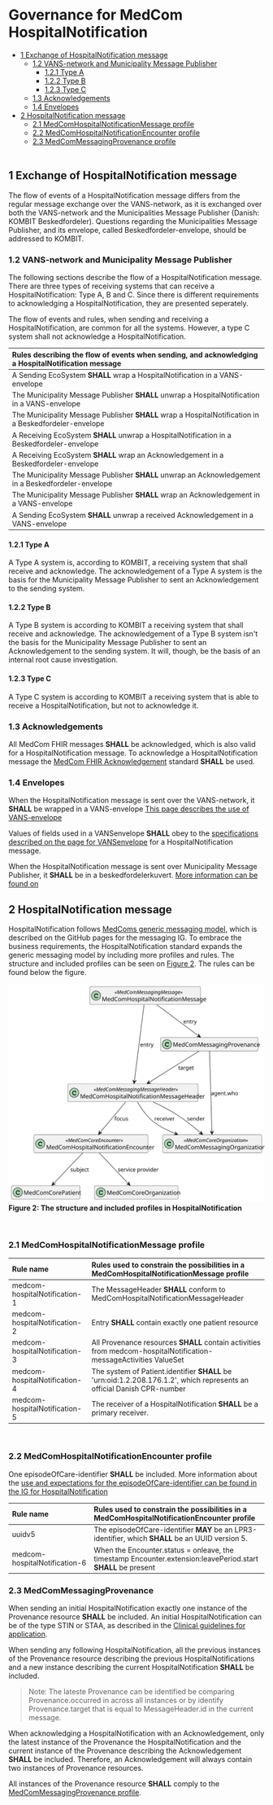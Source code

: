 # Governance for MedCom HospitalNotification

* [1 Exchange of HospitalNotification message](#1-exchange-of-hospitalnotification-message)
  * [1.2 VANS-network and Municipality Message Publisher](#12-vans-network-and-municipality-message-publisher)
    * [1.2.1 Type A](#121-type-a)
    * [1.2.2 Type B](#122-type-b)
    * [1.2.3 Type C](#123-type-c)
  * [1.3 Acknowledgements](#13-acknowledgements)
  * [1.4 Envelopes](#14-envelopes)
* [2 HospitalNotification message](#2-hospitalnotification-message)
  * [2.1 MedComHospitalNotificationMessage profile](#21-medcomhospitalnotificationmessage-profile)
  * [2.2 MedComHospitalNotificationEncounter profile](#22-medcomhospitalnotificationencounter-profile)
  * [2.3 MedComMessagingProvenance profile](#23-medcommessagingprovenance)
<br><br>

## 1 Exchange of HospitalNotification message 

The flow of events of a HospitalNotification message differs from the regular message exchange over the VANS-network, as it is exchanged over both the VANS-network and the Municipalities Message Publisher (Danish: KOMBIT Beskedfordeler). Questions regarding the Municipalities Message Publisher, and its envelope, called Beskedfordeler-envelope, should be addressed to KOMBIT. 


### 1.2 VANS-network and Municipality Message Publisher
The following sections describe the flow of a HospitalNotification message. There are three types of receiving systems that can receive a HospitalNotification: Type A, B and C. Since there is different requirements to acknowledging a HospitalNotification, they are presented seperately. 

The flow of events and rules, when sending and receiving a HospitalNotification, are common for all the systems. However, a type C system shall not acknowledge a HospitalNotification.

|Rules describing the flow of events when sending, and acknowledging a HospitalNotification message|
|:---|
|A Sending EcoSystem **SHALL** wrap a HospitalNotification in a VANS-envelope|
|The Municipality Message Publisher **SHALL** unwrap a HospitalNotification in a VANS-envelope|
|The Municipality Message Publisher **SHALL** wrap a HospitalNotification in a Beskedfordeler-envelope|
|A Receiving EcoSystem **SHALL** unwrap a HospitalNotification in a Beskedfordeler-envelope|
|A Receiving EcoSystem **SHALL** wrap an Acknowledgement in a Beskedfordeler-envelope|
|The Municipality Message Publisher **SHALL** unwrap an Acknowledgement in a Beskedfordeler-envelope|
|The Municipality Message Publisher **SHALL** wrap an Acknowledgement in a VANS-envelope|
|A Sending EcoSystem **SHALL** unwrap a received Acknowledgement in a VANS-envelope|


#### 1.2.1 Type A
A Type A system is, according to KOMBIT, a receiving system that shall receive and acknowledge. The acknowledgement of a Type A system is the basis for the Municipality Message Publisher to sent an Acknowledgement to the sending system. 

#### 1.2.2 Type B
A Type B system is according to KOMBIT a receiving system that shall receive and acknowledge. The acknowledgement of a Type B system isn't the basis for the Municipality Message Publisher to sent an Acknowledgement to the sending system. It will, though, be the basis of an internal root cause investigation.

#### 1.2.3 Type C
A Type C system is according to KOMBIT a receiving system that is able to receive a HospitalNotification, but not to acknowledge it.

### 1.3 Acknowledgements

All MedCom FHIR messages **SHALL** be acknowledged, which is also valid for a HospitalNotification message. To acknowledge a HospitalNotification message the [MedCom FHIR Acknowledgement](https://medcomdk.github.io/dk-medcom-acknowledgement/) standard **SHALL** be used.

### 1.4 Envelopes

When the HospitalNotification message is sent over the VANS-network, it **SHALL** be wrapped in a VANS-envelope [This page describes the use of VANS-envelope](/docs/assets/documents/030_Governance-for-Network-Layer.md)

Values of fields used in a VANSenvelope **SHALL** obey to the [specifications described on the page for VANSenvelope](https://medcomdk.github.io/MedCom-FHIR-Communication/assets/documents/FHIRMessages_NetworkEnvelopes_EN.html#32-hospitalnotification) for a HospitalNotification message.

When the HospitalNotification message is sent over Municipality Message Publisher, it **SHALL** be in a beskedfordelerkuvert. [More information can be found on](kombit.dk)

## 2 HospitalNotification message

HospitalNotification follows [MedComs generic messaging model](https://medcomdk.github.io/dk-medcom-messaging/assets/documents/Intro-Technical-Spec-ENG.html#21-medcommessagingmessage-bundle), which is described on the GitHub pages for the messaging IG. To embrace the business requirements, the HospitalNotification standard expands the generic messaging model by including more profiles and rules. The structure and included profiles can be seen on <a href="#Fig2">Figure 2</a>. The rules can be found below the figure. 

<figure style="margin-left: 0px; margin-right: 0px; width: 100%;">
<a href="../images/HospitalNotification.svg" target="_blank"> <img src="../images/HospitalNotification.svg" alt="The structure and included profiles in HospitalNotification" style="width:auto; margin-left:0px; margin-right:0px;" id="Fig2"></a>
<figcaption text-align="left"><b>Figure 2: The structure and included profiles in HospitalNotification</b></figcaption>
</figure>
<br>

### 2.1 MedComHospitalNotificationMessage profile

|Rule name|Rules used to constrain the possibilities in a MedComHospitalNotificationMessage profile|
|:---|:---|
|medcom-hospitalNotification-1 | The MessageHeader **SHALL** conform to MedComHospitalNotificationMessageHeader |
|medcom-hospitalNotification-2 | Entry **SHALL** contain exactly one patient resource |
|medcom-hospitalNotification-3 | All Provenance resources **SHALL** contain activities from medcom-hospitalNotification-messageActivities ValueSet |
|medcom-hospitalNotification-4 | The system of Patient.identifier **SHALL** be 'urn:oid:1.2.208.176.1.2', which represents an official Danish CPR-number |
|medcom-hospitalNotification-5 | The receiver of a HospitalNotification **SHALL** be a primary receiver. |

<br>

### 2.2 MedComHospitalNotificationEncounter profile

One episodeOfCare-identifier **SHALL** be included. More information about the <a href="https://medcomfhir.dk/ig/hospitalnotification/StructureDefinition-medcom-hospitalNotification-encounter.html" target="_blank">use and expectations for the episodeOfCare-identifier can be found in the IG for HospitalNotification</a> 

|Rule name|Rules used to constrain the possibilities in a MedComHospitalNotificationEncounter profile|
|:---|:---|
|uuidv5 | The episodeOfCare-identifier **MAY** be an LPR3-identifier, which **SHALL** be an UUID version 5. |
|medcom-hospitalNotification-6 | When the Encounter.status = onleave, the timestamp Encounter.extension:leavePeriod.start **SHALL** be present|



### 2.3 MedComMessagingProvenance

When sending an initial HospitalNotification exactly one instance of the Provenance resource **SHALL** be included. An initial HospitalNotification can be of the type STIN or STAA, as described in the [Clinical guidelines for application](https://medcomdk.github.io/dk-medcom-hospitalnotification/#11-clinical-guidelines-for-application). 

When sending any following HospitalNotification, all the previous instances of the Provenance resource describing the previous HospitalNotifications and a new instance describing the current HospitalNotification **SHALL** be included.

> Note: The lateste Provenance can be identified be comparing Provenance.occurred in across all instances or by identify Provenance.target that is equal to MessageHeader.id in the current message.

When acknowledging a HospitalNotification with an Acknowledgement, only the latest instance of the Provenance the HospitalNotification and the current instance of the Provenance describing the Acknowledgement **SHALL** be included. Therefore, an Acknowledgement will always contain two instances of Provenance resources.

All instances of the Provenance resource **SHALL** comply to the [MedComMessagingProvenance profile](https://medcomfhir.dk/ig/messaging/StructureDefinition-medcom-messaging-provenance.html).

